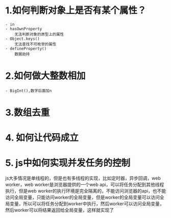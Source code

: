 # 1.如何判断对象上是否有某个属性？
    - in
    - hasOwnProperty
        无法判断对象的原型上的属性
    - Object.keys()
        无法查找不可枚举的属性
    - defineProperty()
        数据劫持

# 2.如何做大整数相加
    - BigInt(),数字后面加n


# 3.数组去重


# 4. 如何让代码成立

# 5. js中如何实现并发任务的控制
js大多情况是单线程的，但是也有多线程的实现，比如定时器，异步回调，web worker，web worker是浏览器提供的一个web api，可以将任务分配到其他线程执行，但是web worker的执行环境是完全隔离的，不能访问浏览器的api，也不能访问全局变量，只能访问worker的全局变量，但是worker的全局变量可以访问全局变量，所以可以将任务分配到worker中执行，然后worker可以访问全局变量，然后worker可以将结果返回给全局变量，这样就实现了
